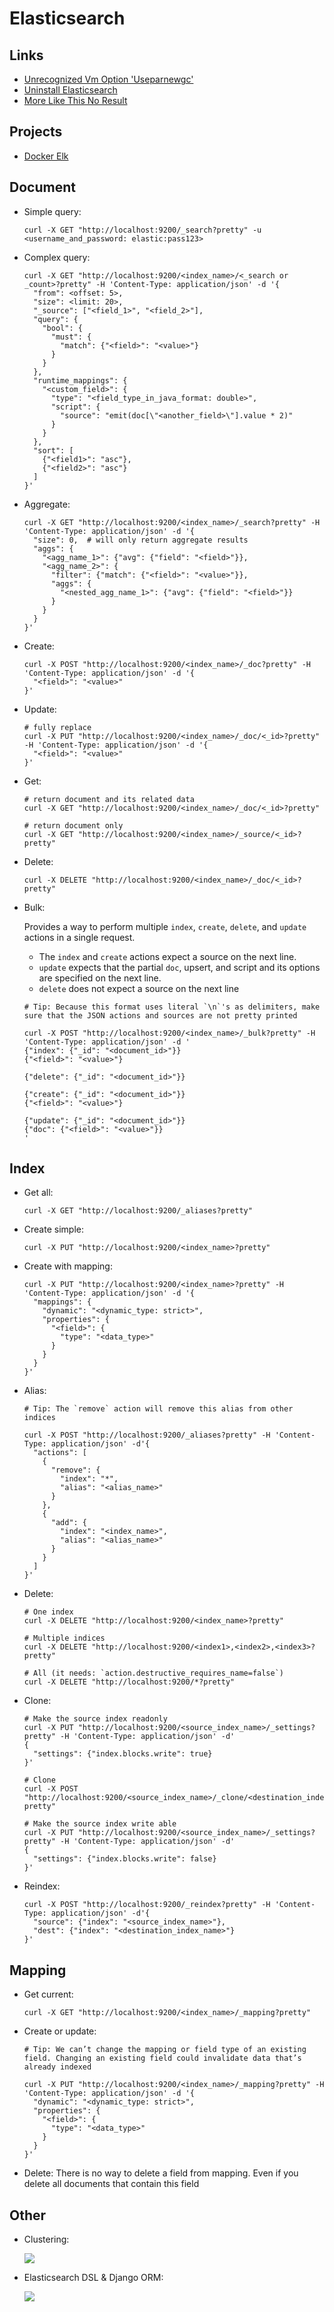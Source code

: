 # Elasticsearch

## Links

- [Unrecognized Vm Option &#39;Useparnewgc&#39;](https://stackoverflow.com/questions/49623648/logstash-with-java10-get-error-unrecognized-vm-option-useparnewgc#answer-50307073)
- [Uninstall Elasticsearch](https://serverfault.com/questions/699977/ubuntu-uninstall-elasticsearch/749019#answer-749019)
- [More Like This No Result](https://stackoverflow.com/questions/40236844/elasticsearch-more-like-this-no-result#answer-40237868)

## Projects

- [Docker Elk](https://github.com/deviantony/docker-elk)

## Document

- Simple query:

  ```
  curl -X GET "http://localhost:9200/_search?pretty" -u <username_and_password: elastic:pass123>
  ```

- Complex query:

  ```
  curl -X GET "http://localhost:9200/<index_name>/<_search or _count>?pretty" -H 'Content-Type: application/json' -d '{
    "from": <offset: 5>,
    "size": <limit: 20>,
    "_source": ["<field_1>", "<field_2>"],
    "query": {
      "bool": {
        "must": {
          "match": {"<field>": "<value>"}
        }
      }
    },
    "runtime_mappings": {
      "<custom_field>": {
        "type": "<field_type_in_java_format: double>",
        "script": {
          "source": "emit(doc[\"<another_field>\"].value * 2)"
        }
      }
    },
    "sort": [
      {"<field1>": "asc"},
      {"<field2>": "asc"}      
    ]
  }'
  ```

- Aggregate:

  ```
  curl -X GET "http://localhost:9200/<index_name>/_search?pretty" -H 'Content-Type: application/json' -d '{
    "size": 0,  # will only return aggregate results
    "aggs": {
      "<agg_name_1>": {"avg": {"field": "<field>"}},
      "<agg_name_2>": {
        "filter": {"match": {"<field>": "<value>"}},
        "aggs": {
          "<nested_agg_name_1>": {"avg": {"field": "<field>"}}
        }
      }
    }
  }'
  ```

- Create:

  ```
  curl -X POST "http://localhost:9200/<index_name>/_doc?pretty" -H 'Content-Type: application/json' -d '{
    "<field>": "<value>"
  }'
  ```

- Update:

  ```
  # fully replace
  curl -X PUT "http://localhost:9200/<index_name>/_doc/<_id>?pretty" -H 'Content-Type: application/json' -d '{
    "<field>": "<value>"
  }'
  ```

- Get:

  ```
  # return document and its related data
  curl -X GET "http://localhost:9200/<index_name>/_doc/<_id>?pretty"
  ```

  ```
  # return document only
  curl -X GET "http://localhost:9200/<index_name>/_source/<_id>?pretty"
  ```

- Delete:

  ```
  curl -X DELETE "http://localhost:9200/<index_name>/_doc/<_id>?pretty"
  ```

- Bulk:

  Provides a way to perform multiple `index`, `create`, `delete`, and `update` actions in a single request.

  - The `index` and `create` actions expect a source on the next line.
  - `update` expects that the partial `doc`, upsert, and script and its options are specified on the next line.
  - `delete` does not expect a source on the next line

  ```
  # Tip: Because this format uses literal `\n`'s as delimiters, make sure that the JSON actions and sources are not pretty printed
  
  curl -X POST "http://localhost:9200/<index_name>/_bulk?pretty" -H 'Content-Type: application/json' -d '
  {"index": {"_id": "<document_id>"}}
  {"<field>": "<value>"}
  
  {"delete": {"_id": "<document_id>"}}
  
  {"create": {"_id": "<document_id>"}}
  {"<field>": "<value>"}
  
  {"update": {"_id": "<document_id>"}}
  {"doc": {"<field>": "<value>"}}
  '
  ```

## Index

- Get all:

  ```
  curl -X GET "http://localhost:9200/_aliases?pretty"
  ```

- Create simple:

  ```
  curl -X PUT "http://localhost:9200/<index_name>?pretty"
  ```

- Create with mapping:

  ```
  curl -X PUT "http://localhost:9200/<index_name>?pretty" -H 'Content-Type: application/json' -d '{
    "mappings": {
      "dynamic": "<dynamic_type: strict>",
      "properties": {
        "<field>": {
          "type": "<data_type>"
        }
      }
    }
  }'
  ```

- Alias:

  ```
  # Tip: The `remove` action will remove this alias from other indices
  
  curl -X POST "http://localhost:9200/_aliases?pretty" -H 'Content-Type: application/json' -d'{
    "actions": [
      {
        "remove": {
          "index": "*",
          "alias": "<alias_name>"
        }
      },
      {
        "add": {
          "index": "<index_name>",
          "alias": "<alias_name>"
        }
      }
    ]
  }'
  ```

- Delete:

  ```
  # One index
  curl -X DELETE "http://localhost:9200/<index_name>?pretty"
  
  # Multiple indices
  curl -X DELETE "http://localhost:9200/<index1>,<index2>,<index3>?pretty"
  
  # All (it needs: `action.destructive_requires_name=false`)
  curl -X DELETE "http://localhost:9200/*?pretty"
  ```

- Clone:

  ```
  # Make the source index readonly
  curl -X PUT "http://localhost:9200/<source_index_name>/_settings?pretty" -H 'Content-Type: application/json' -d'
  {
    "settings": {"index.blocks.write": true}
  }'
  
  # Clone
  curl -X POST "http://localhost:9200/<source_index_name>/_clone/<destination_index_name>?pretty"
  
  # Make the source index write able
  curl -X PUT "http://localhost:9200/<source_index_name>/_settings?pretty" -H 'Content-Type: application/json' -d'
  {
    "settings": {"index.blocks.write": false}
  }'
  ```

- Reindex:

  ```
  curl -X POST "http://localhost:9200/_reindex?pretty" -H 'Content-Type: application/json' -d'{
    "source": {"index": "<source_index_name>"},
    "dest": {"index": "<destination_index_name>"}
  }'
  ```

## Mapping

- Get current:

  ```
  curl -X GET "http://localhost:9200/<index_name>/_mapping?pretty"
  ```

- Create or update:

  ```
  # Tip: We can’t change the mapping or field type of an existing field. Changing an existing field could invalidate data that’s already indexed
  
  curl -X PUT "http://localhost:9200/<index_name>/_mapping?pretty" -H 'Content-Type: application/json' -d '{
    "dynamic": "<dynamic_type: strict>",
    "properties": {
      "<field>": {
        "type": "<data_type>"
      }
    }
  }'
  ```

- Delete: There is no way to delete a field from mapping. Even if you delete all documents that contain this field

## Other

- Clustering:

  ![](_static/images/elasticsearch/elasticsearch_cluster.jpg)

- Elasticsearch DSL & Django ORM:

  ![](_static/images/elasticsearch/django_orm_map_to_elasticsearch_dsl.jpg)
